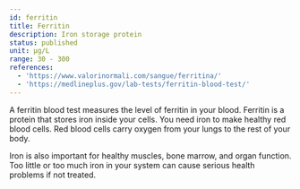 ```yaml
---
id: ferritin
title: Ferritin
description: Iron storage protein
status: published
unit: μg/L
range: 30 - 300
references:
  - 'https://www.valorinormali.com/sangue/ferritina/'
  - 'https://medlineplus.gov/lab-tests/ferritin-blood-test/'
---
```

A ferritin blood test measures the level of ferritin in your blood. Ferritin is a protein that stores iron inside your cells. You need iron to make healthy red blood cells. Red blood cells carry oxygen from your lungs to the rest of your body. 

Iron is also important for healthy muscles, bone marrow, and organ function. Too little or too much iron in your system can cause serious health problems if not treated.
